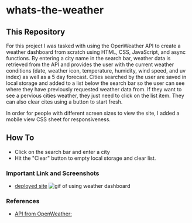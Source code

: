 # whats-the-weather

## This Repository

For this project I was tasked with using the OpenWeather API to create a weather dashboard from scratch using HTML, CSS, JavaScript, and async functions. By entering a city name in the search bar, weather data is retrieved from the API and provides the user with the current weather conditions (date, weather icon, temperature, humidity, wind speed, and uv index) as well as a 5 day forecast. Cities searched by the user are saved in local storage and added to a list below the search bar so the user can see where they have previously requested weather data from. If they want to see a pervious cities weather, they just need to click on the list item. They can also clear cites using a button to start fresh.

In order for people with different screen sizes to view the site, I added a mobile view CSS sheet for responsiveness.

## How To
* Click on the search bar and enter a city
* Hit the "Clear" button to empty local storage and clear list.

### Important Link and Screenshots
* [deployed site](https://breyera.github.io/whats-the-weather/)
![gif of using weather dashboard](assets/images/weather-dashboard.gif)

### References
* [API from OpenWeather: ](https://openweathermap.org/api)